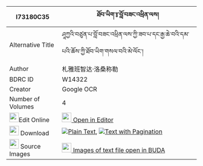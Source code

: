 |I73180C35|ཐོབ་ཡིག་༔་བློ་བཟང་འཕྲིན་ལས། 
| --- | --- 
|Alternative Title |ཤཱཀྱའི་བཙུན་པ་བློ་བཟང་འཕྲིན་ལས་ཀྱི་ཟབ་པ་དང་རྒྱ་ཆེ་བའི་དམ་པའི་ཆོས་ཀྱི་ཐོབ་ཡིག་གསལ་བའི་མེ་ལོང་།
|Author| 札雅班智达·洛桑称勒
|BDRC ID | W14322
|Creator | Google OCR
|Number of Volumes| 4
|<img width="25" src="https://img.icons8.com/color/25/000000/edit-property.png">Edit Online| [<img width="25" src="https://avatars.githubusercontent.com/u/45091458?s=200&v=4"> Open in Editor](http://editor.openpecha.org/I73180C35)
|<img width="25" src="https://img.icons8.com/fluent/48/000000/download-2.png"/>  Download | [![](https://img.icons8.com/color/20/000000/txt.png)Plain Text](https://github.com/Openpecha/I73180C35/releases/download/v2/tobyik_lozang_trinle_plain_I73180C35.zip), [![](https://img.icons8.com/color/20/000000/txt.png)Text with Pagination](https://github.com/Openpecha/I73180C35/releases/download/v2/tobyik_lozang_trinle_pages_I73180C35.zip)
|<img width="25" src="https://img.icons8.com/plasticine/100/000000/pictures-folder.png"/>  Source Images | [<img width="25" src="https://library.bdrc.io/icons/BUDA-small.svg"> Images of text file open in BUDA](https://library.bdrc.io/show/bdr:W14322)